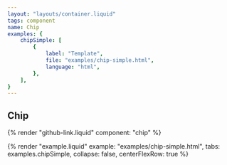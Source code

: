 ```yaml
---
layout: "layouts/container.liquid"
tags: component
name: Chip
examples: {
    chipSimple: [
        {
            label: "Template",
            file: "examples/chip-simple.html",
            language: "html",
        },
    ],
}
---
```

## Chip

{% render "github-link.liquid" component: "chip" %}

{% render "example.liquid" example: "examples/chip-simple.html", tabs: examples.chipSimple, collapse: false, centerFlexRow: true %}
